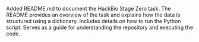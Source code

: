 Added README.md to document the HackBio Stage Zero task.
The README provides an overview of the task and explains how the data is structured using a dictionary.
Includes details on how to run the Python script.
Serves as a guide for understanding the repository and executing the code.
